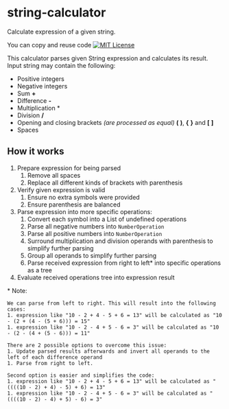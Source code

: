 string-calculator
=================

Calculate expression of a given string.

You can copy and reuse code [![MIT License](http://img.shields.io/badge/license-MIT-green.svg)](https://github.com/selenide/selenide/blob/master/LICENSE)

This calculator parses given String expression and calculates its result. Input string may contain the following:
- Positive integers
- Negative integers
- Sum **+**
- Difference **-**
- Multiplication *
- Division **/**
- Opening and closing brackets _(are processed as equal)_ **(** **)**, **{** **}** and **\[** **\]**  
- Spaces

How it works
------------

1. Prepare expression for being parsed
    1. Remove all spaces
    1. Replace all different kinds of brackets with parenthesis
1. Verify given expression is valid
    1. Ensure no extra symbols were provided
    1. Ensure parenthesis are balanced
1.  Parse expression into more specific operations:
    1.  Convert each symbol into a List of undefined operations
    1.  Parse all negative numbers into `NumberOperation`
    1.  Parse all positive numbers into `NumberOperation`
    1.  Surround multiplication and division operands with parenthesis to simplify further parsing
    1.  Group all operands to simplify further parsing
    1.  Parse received expression from right to left\* into specific operations as a tree
1.  Evaluate received operations tree into expression result

\* Note:

```text
We can parse from left to right. This will result into the following cases:
1. expression like "10 - 2 + 4 - 5 + 6 = 13" will be calculated as "10 - (2 + (4 - (5 + 6))) = 15"
1. expression like "10 - 2 - 4 + 5 - 6 = 3" will be calculated as "10 - (2 - (4 + (5 - 6))) = 11"

There are 2 possible options to overcome this issue:
1. Update parsed results afterwards and invert all operands to the left of each difference operand
1. Parse from right to left.

Second option is easier and simplifies the code:
1. expression like "10 - 2 + 4 - 5 + 6 = 13" will be calculated as "((((10 - 2) + 4) - 5) + 6) = 13"
1. expression like "10 - 2 - 4 + 5 - 6 = 3" will be calculated as "((((10 - 2) - 4) + 5) - 6) = 3"
```
